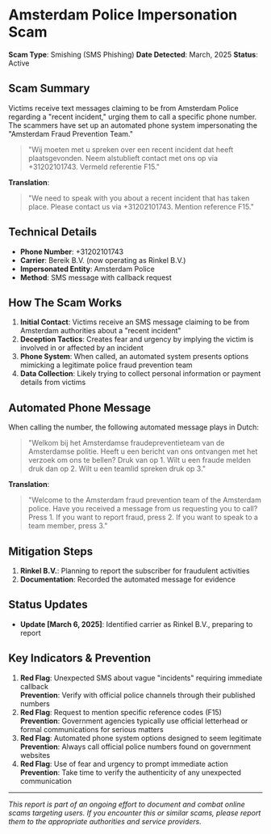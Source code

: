 # Amsterdam Police Impersonation Scam
**Scam Type**: Smishing (SMS Phishing)
**Date Detected**: March, 2025
**Status**: Active

## Scam Summary
Victims receive text messages claiming to be from Amsterdam Police regarding a "recent incident," urging them to call a specific phone number. The scammers have set up an automated phone system impersonating the "Amsterdam Fraud Prevention Team."

> "Wij moeten met u spreken over een recent incident dat heeft plaatsgevonden. Neem alstublieft contact met ons op via +31202101743. Vermeld referentie F15."

**Translation**:
> "We need to speak with you about a recent incident that has taken place. Please contact us via +31202101743. Mention reference F15."

## Technical Details
- **Phone Number**: +31202101743
- **Carrier**: Bereik B.V. (now operating as Rinkel B.V.)
- **Impersonated Entity**: Amsterdam Police
- **Method**: SMS message with callback request

## How The Scam Works
1. **Initial Contact**: Victims receive an SMS message claiming to be from Amsterdam authorities about a "recent incident"
2. **Deception Tactics**: Creates fear and urgency by implying the victim is involved in or affected by an incident
3. **Phone System**: When called, an automated system presents options mimicking a legitimate police fraud prevention team
4. **Data Collection**: Likely trying to collect personal information or payment details from victims

## Automated Phone Message
When calling the number, the following automated message plays in Dutch:

> "Welkom bij het Amsterdamse fraudepreventieteam van de Amsterdamse politie. Heeft u een bericht van ons ontvangen met het verzoek om ons te bellen? Druk van op 1. Wilt u een fraude melden druk dan op 2. Wilt u een teamlid spreken druk op 3."

**Translation**:
> "Welcome to the Amsterdam fraud prevention team of the Amsterdam police. Have you received a message from us requesting you to call? Press 1. If you want to report fraud, press 2. If you want to speak to a team member, press 3."

## Mitigation Steps
1. **Rinkel B.V.**: Planning to report the subscriber for fraudulent activities
2. **Documentation**: Recorded the automated message for evidence

## Status Updates
- **Update [March 6, 2025]**: Identified carrier as Rinkel B.V., preparing to report

## Key Indicators & Prevention
1. **Red Flag**: Unexpected SMS about vague "incidents" requiring immediate callback  
   **Prevention**: Verify with official police channels through their published numbers
2. **Red Flag**: Request to mention specific reference codes (F15)  
   **Prevention**: Government agencies typically use official letterhead or formal communications for serious matters
3. **Red Flag**: Automated phone system options designed to seem legitimate  
   **Prevention**: Always call official police numbers found on government websites
4. **Red Flag**: Use of fear and urgency to prompt immediate action  
   **Prevention**: Take time to verify the authenticity of any unexpected communication

---

*This report is part of an ongoing effort to document and combat online scams targeting users. If you encounter this or similar scams, please report them to the appropriate authorities and service providers.*
